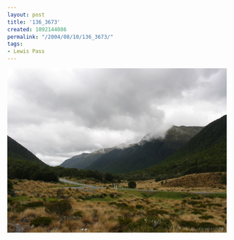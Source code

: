 ```yaml
---
layout: post
title: '136_3673'
created: 1092144086
permalink: "/2004/08/10/136_3673/"
tags:
- Lewis Pass
---
```


<img src="/image/images/136_3673-1251.jpg"/>

